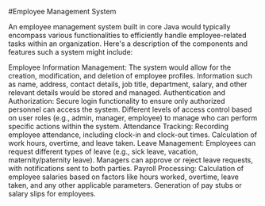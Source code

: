 #Employee Management System

An employee management system built in core Java would typically encompass various functionalities to efficiently handle employee-related tasks within an organization. Here's a description of the components and features such a system might include:

Employee Information Management:
The system would allow for the creation, modification, and deletion of employee profiles.
Information such as name, address, contact details, job title, department, salary, and other relevant details would be stored and managed.
Authentication and Authorization:
Secure login functionality to ensure only authorized personnel can access the system.
Different levels of access control based on user roles (e.g., admin, manager, employee) to manage who can perform specific actions within the system.
Attendance Tracking:
Recording employee attendance, including clock-in and clock-out times.
Calculation of work hours, overtime, and leave taken.
Leave Management:
Employees can request different types of leave (e.g., sick leave, vacation, maternity/paternity leave).
Managers can approve or reject leave requests, with notifications sent to both parties.
Payroll Processing:
Calculation of employee salaries based on factors like hours worked, overtime, leave taken, and any other applicable parameters.
Generation of pay stubs or salary slips for employees.

